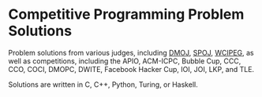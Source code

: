# Competitive Programming Problem Solutions

Problem solutions from various judges, including [DMOJ](https://dmoj.ca/), [SPOJ](https://www.spoj.com/), [WCIPEG](https://wcipeg.com/), as well as competitions, including the APIO, ACM-ICPC, Bubble Cup, CCC, CCO, COCI, DMOPC, DWITE, Facebook Hacker Cup, IOI, JOI, LKP, and TLE.

Solutions are written in C, C++, Python, Turing, or Haskell.
